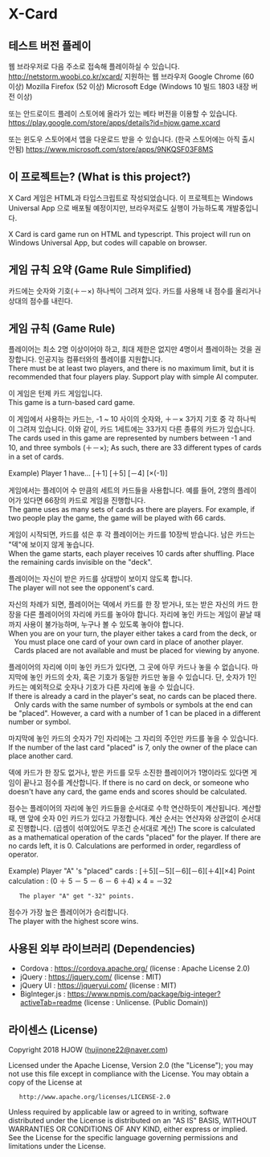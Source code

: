 # X-Card

## 테스트 버전 플레이

웹 브라우저로 다음 주소로 접속해 플레이하실 수 있습니다.
  http://netstorm.woobi.co.kr/xcard/
지원하는 웹 브라우저
  Google Chrome (60 이상)
  Mozilla Firefox (52 이상)
  Microsoft Edge (Windows 10 빌드 1803 내장 버전 이상)
  
또는 안드로이드 플레이 스토어에 올라가 있는 베타 버전을 이용할 수 있습니다.           
https://play.google.com/store/apps/details?id=hjow.game.xcard
  
또는 윈도우 스토어에서 앱을 다운로드 받을 수 있습니다. (한국 스토어에는 아직 출시 안됨)
https://www.microsoft.com/store/apps/9NKQSF03F8MS
  

## 이 프로젝트는? (What is this project?)

   X Card 게임은 HTML과 타입스크립트로 작성되었습니다.
   이 프로젝트는 Windows Universal App 으로 배포될 예정이지만, 브라우저로도 실행이 가능하도록 개발중입니다.   
   
   X Card is card game run on HTML and typescript.
   This project will run on Windows Universal App, but codes will capable on browser.
   

## 게임 규칙 요약 (Game Rule Simplified)

   카드에는 숫자와 기호(＋－×) 하나씩이 그려져 있다.
   카드를 사용해 내 점수를 올리거나 상대의 점수를 내린다.

## 게임 규칙 (Game Rule)
   
   플레이어는 최소 2명 이상이어야 하고, 최대 제한은 없지만 4명이서 플레이하는 것을 권장합니다.
   인공지능 컴퓨터와의 플레이를 지원합니다.   
   There must be at least two players, and there is no maximum limit, but it is recommended that four players play.
   Support play with simple AI computer.
   
   
   이 게임은 턴제 카드 게임입니다.   
   This game is a turn-based card game.
   
   
   이 게임에서 사용하는 카드는, -1 ~ 10 사이의 숫자와, ＋－× 3가지 기호 중 각 하나씩이 그려져 있습니다.
   이와 같이, 카드 1세트에는 33가지 다른 종류의 카드가 있습니다.   
   The cards used in this game are represented by numbers between -1 and 10, and three symbols (＋－×);
   As such, there are 33 different types of cards in a set of cards.
   
   Example)
      Player 1 have... [＋1] [＋5] [－4] [×(-1)]
   
   
   게임에서는 플레이어 수 만큼의 세트의 카드들을 사용합니다.
   예를 들어, 2명의 플레이어가 있다면 66장의 카드로 게임을 진행합니다.   
   The game uses as many sets of cards as there are players.
   For example, if two people play the game, the game will be played with 66 cards.
   
   
   게임이 시작되면, 카드를 섞은 후 각 플레이어는 카드를 10장씩 받습니다.
   남은 카드는 "덱"에 보이지 않게 놓습니다.   
   When the game starts, each player receives 10 cards after shuffling.
   Place the remaining cards invisible on the "deck".
   
   
   플레이어는 자신이 받은 카드를 상대방이 보이지 않도록 합니다.   
   The player will not see the opponent's card.
   
   
   자신의 차례가 되면, 플레이어는 덱에서 카드를 한 장 받거나, 또는
   받은 자신의 카드 한 장을 다른 플레이어의 자리에 카드를 놓아야 합니다.
   자리에 놓인 카드는 게임이 끝날 때까지 사용이 불가능하며, 누구나 볼 수 있도록 놓아야 합니다.   
   When you are on your turn, the player either takes a card from the deck, or
   You must place one card of your own card in place of another player.
   Cards placed are not available and must be placed for viewing by anyone.
   
   
   플레이어의 자리에 이미 놓인 카드가 있다면, 그 곳에 아무 카드나 놓을 수 없습니다.
   마지막에 놓인 카드의 숫자, 혹은 기호가 동일한 카드만 놓을 수 있습니다.
   단, 숫자가 1인 카드는 예외적으로 숫자나 기호가 다른 자리에 놓을 수 있습니다.   
   If there is already a card in the player's seat, no cards can be placed there.
   Only cards with the same number of symbols or symbols at the end can be "placed".
   However, a card with a number of 1 can be placed in a different number or symbol.
   
   
   마지막에 놓인 카드의 숫자가 7인 자리에는 그 자리의 주인만 카드를 놓을 수 있습니다.
   If the number of the last card "placed" is 7, only the owner of the place can place another card.
   
   
   덱에 카드가 한 장도 없거나, 받은 카드를 모두 소진한 플레이어가 1명이라도 있다면 게임이 끝나고 점수를 계산합니다.
   If there is no card on deck, or someone who doesn't have any card, the game ends and scores should be calculated.
   
   
   점수는 플레이어의 자리에 놓인 카드들을 순서대로 수학 연산하듯이 계산됩니다. 계산할 때, 맨 앞에 숫자 0인 카드가 있다고 가정합니다.
   계산 순서는 연산자와 상관없이 순서대로 진행합니다. (곱셈이 섞여있어도 무조건 순서대로 계산)
   The score is calculated as a mathematical operation of the cards "placed" for the player.
   If there are no cards left, it is 0.
   Calculations are performed in order, regardless of operator.
   
   
   Example)
       Player "A" 's "placed" cards : [＋5][－5][－6][－6][＋4][×4]
       Point calculation : (0 ＋ 5 － 5 － 6 － 6 ＋4) × 4 = －32
       
       The player "A" get "-32" points.
       
       
   점수가 가장 높은 플레이어가 승리합니다.   
   The player with the highest score wins.

## 사용된 외부 라이브러리 (Dependencies)
   * Cordova : https://cordova.apache.org/
       (license : Apache License 2.0)
   * jQuery : https://jquery.com/
       (license : MIT)
   * jQuery UI : https://jqueryui.com/
       (license : MIT)
   * BigInteger.js : https://www.npmjs.com/package/big-integer?activeTab=readme
       (license : Unlicense. (Public Domain))

## 라이센스 (License)

   Copyright 2018 HJOW (hujinone22@naver.com)
   
   Licensed under the Apache License, Version 2.0 (the "License");
   you may not use this file except in compliance with the License.
   You may obtain a copy of the License at
   
       http://www.apache.org/licenses/LICENSE-2.0
   
   Unless required by applicable law or agreed to in writing, software
   distributed under the License is distributed on an "AS IS" BASIS,
   WITHOUT WARRANTIES OR CONDITIONS OF ANY KIND, either express or implied.
   See the License for the specific language governing permissions and
   limitations under the License.
